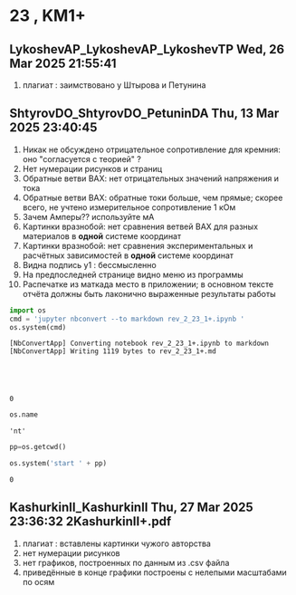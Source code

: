 # **23 , KM1+**

## LykoshevAP_LykoshevAP_LykoshevTP	Wed, 26 Mar 2025 21:55:41

1. плагиат : заимствовано у   Штырова и Петунина

## ShtyrovDO_ShtyrovDO_PetuninDA	Thu, 13 Mar 2025 23:40:45

1. Никак не обсуждено отрицательное сопротивление для кремния: оно "согласуется с теорией" ?
2. Нет нумерации рисунков и страниц
3. Обратные ветви ВАХ: нет отрицательных значений напряжения и тока
4. Обратные ветви ВАХ: обратные токи больше, чем прямые; скорее всего, не учтено измерительное сопротивление 1 кОм
5. Зачем Амперы?? используйте мА
6. Картинки вразнобой: нет сравнения ветвей ВАХ для разных материалов в **одной** системе координат
7. Картинки вразнобой: нет сравнения экспериментальных и расчётных зависимостей в **одной** системе координат
8. Видна подпись y1 : бессмысленно
9. На предпоследней странице видно меню из программы
10. Распечатке из маткада место в приложении; в основном тексте отчёта должны быть лаконично выраженные результаты работы


```python
import os 
cmd = 'jupyter nbconvert --to markdown rev_2_23_1+.ipynb '
os.system(cmd)
```

    [NbConvertApp] Converting notebook rev_2_23_1+.ipynb to markdown
    [NbConvertApp] Writing 1119 bytes to rev_2_23_1+.md





    0




```python
os.name
```




    'nt'




```python
pp=os.getcwd()

os.system('start ' + pp)
```




    0



## KashurkinII_KashurkinII	Thu, 27 Mar 2025 23:36:32	2KashurkinII+.pdf

1. плагиат : вставлены картинки чужого авторства
2. нет нумерации рисунков
3. нет графиков, построенных по данным из .csv файла
4. приведённые в конце графики построены с нелепыми масштабами по осям  
